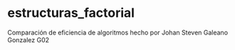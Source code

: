 # estructuras_factorial
Comparación de eficiencia de algoritmos hecho por Johan Steven Galeano Gonzalez G02
